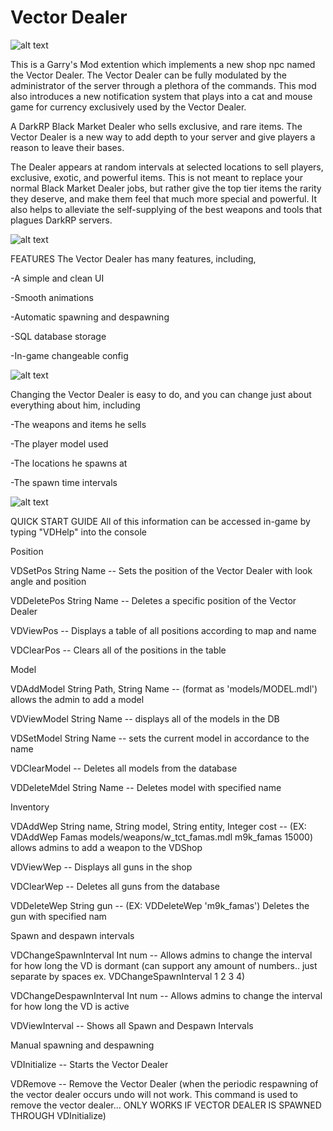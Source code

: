 # Vector Dealer
![alt text](https://i.imgur.com/WouQCyG.png)

This is a Garry's Mod extention which implements a new shop npc named the Vector Dealer. The Vector Dealer can be fully modulated by the administrator of the server through a plethora of the commands. This mod also introduces a new notification system that plays into a cat and mouse game for currency exclusively used by the Vector Dealer.


A DarkRP Black Market Dealer who sells exclusive, and rare items.
The Vector Dealer is a new way to add depth to your server and give players a reason to leave their bases. 

The Dealer appears at random intervals at selected locations to sell players, exclusive, exotic, and powerful items. This is not meant to replace your normal Black Market Dealer jobs, but rather give the top tier items the rarity they deserve, and make them feel that much more special and powerful. It also helps to alleviate the self-supplying of the best weapons and tools that plagues DarkRP servers.

![alt text](https://i.imgur.com/ipLbaQf.png)

FEATURES
The Vector Dealer has many features, including,

-A simple and clean UI

-Smooth animations

-Automatic spawning and despawning

-SQL database storage

-In-game changeable config

![alt text](https://i.imgur.com/EA1Tx4V.png)

Changing the Vector Dealer is easy to do, and you can change just about everything about him, including

-The weapons and items he sells

-The player model used

-The locations he spawns at 

-The spawn time intervals

![alt text](https://i.imgur.com/AbDjZ9e.png)

QUICK START GUIDE
All of this information can be accessed in-game by typing "VDHelp" into the console

Position

VDSetPos String Name -- Sets the position of the Vector Dealer with look angle and position

VDDeletePos String Name -- Deletes a specific position of the Vector Dealer

VDViewPos -- Displays a table of all positions according to map and name

VDClearPos -- Clears all of the positions in the table



Model

VDAddModel String Path, String Name -- (format as 'models/MODEL.mdl') allows the admin to add a model

VDViewModel String Name -- displays all of the models in the DB

VDSetModel String Name -- sets the current model in accordance to the name

VDClearModel -- Deletes all models from the database

VDDeleteMdel String Name -- Deletes model with specified name



Inventory

VDAddWep String name, String model, String entity, Integer cost -- (EX: VDAddWep Famas models/weapons/w_tct_famas.mdl m9k_famas 15000) allows admins to add a weapon to the VDShop

VDViewWep --  Displays all guns in the shop

VDClearWep -- Deletes all guns from the database

VDDeleteWep String gun -- (EX: VDDeleteWep 'm9k_famas') Deletes the gun with specified nam



Spawn and despawn intervals

VDChangeSpawnInterval Int num -- Allows admins to change the interval for how long the VD is dormant (can support any amount of numbers.. just separate by spaces ex. VDChangeSpawnInterval 1 2 3 4)

VDChangeDespawnInterval Int num -- Allows admins to change the interval for how long the VD is active

VDViewInterval -- Shows all Spawn and Despawn Intervals



Manual spawning and despawning

VDInitialize -- Starts the Vector Dealer

VDRemove -- Remove the Vector Dealer (when the periodic respawning of the vector dealer occurs undo will not work. This command is used to remove the vector dealer... ONLY WORKS IF VECTOR DEALER IS SPAWNED THROUGH VDInitialize)


